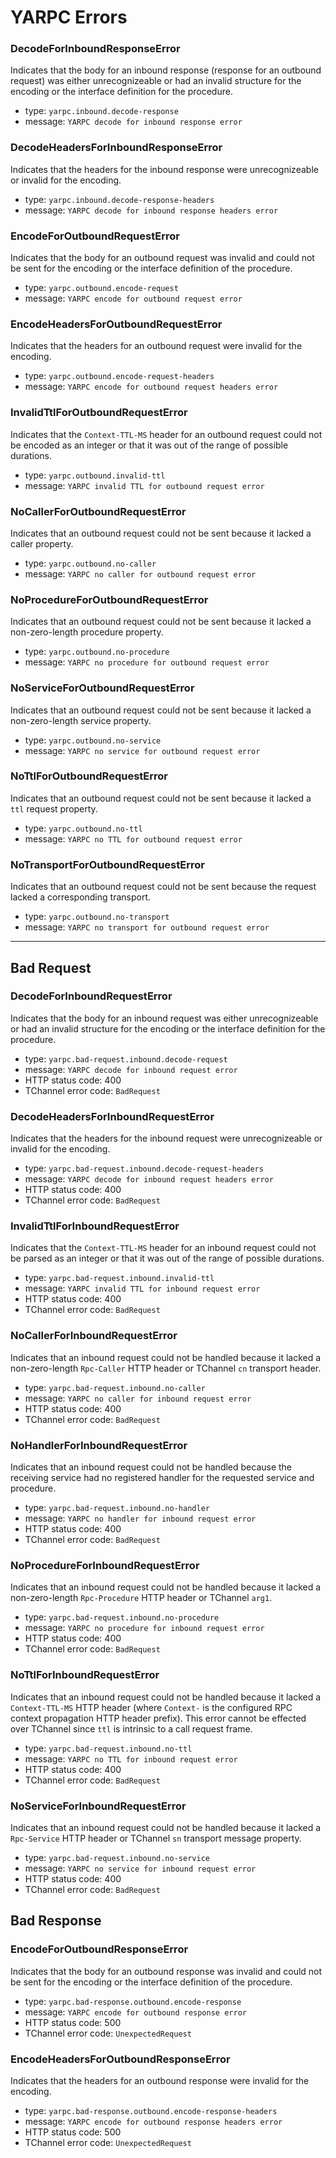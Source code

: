 
# YARPC Errors

### DecodeForInboundResponseError

Indicates that the body for an inbound response (response for an outbound
request) was either unrecognizeable or had an invalid structure for the
encoding or the interface definition for the procedure.

- type: `yarpc.inbound.decode-response`
- message: `YARPC decode for inbound response error`

### DecodeHeadersForInboundResponseError

Indicates that the headers for the inbound response were unrecognizeable or
invalid for the encoding.

- type: `yarpc.inbound.decode-response-headers`
- message: `YARPC decode for inbound response headers error`

### EncodeForOutboundRequestError

Indicates that the body for an outbound request was invalid and could not be
sent for the encoding or the interface definition of the procedure.

- type: `yarpc.outbound.encode-request`
- message: `YARPC encode for outbound request error`

### EncodeHeadersForOutboundRequestError

Indicates that the headers for an outbound request were invalid for the
encoding.

- type: `yarpc.outbound.encode-request-headers`
- message: `YARPC encode for outbound request headers error`

### InvalidTtlForOutboundRequestError

Indicates that the `Context-TTL-MS` header for an outbound request could not be
encoded as an integer or that it was out of the range of possible durations.

- type: `yarpc.outbound.invalid-ttl`
- message: `YARPC invalid TTL for outbound request error`

### NoCallerForOutboundRequestError

Indicates that an outbound request could not be sent because it lacked a caller
property.

- type: `yarpc.outbound.no-caller`
- message: `YARPC no caller for outbound request error`

### NoProcedureForOutboundRequestError

Indicates that an outbound request could not be sent because it lacked a
non-zero-length procedure property.

- type: `yarpc.outbound.no-procedure`
- message: `YARPC no procedure for outbound request error`

### NoServiceForOutboundRequestError

Indicates that an outbound request could not be sent because it lacked a
non-zero-length service property.

- type: `yarpc.outbound.no-service`
- message: `YARPC no service for outbound request error`


### NoTtlForOutboundRequestError

Indicates that an outbound request could not be sent because it lacked a
`ttl` request property.

- type: `yarpc.outbound.no-ttl`
- message: `YARPC no TTL for outbound request error`

### NoTransportForOutboundRequestError

Indicates that an outbound request could not be sent because the request lacked
a corresponding transport.

- type: `yarpc.outbound.no-transport`
- message: `YARPC no transport for outbound request error`

----

## Bad Request

### DecodeForInboundRequestError

Indicates that the body for an inbound request was either unrecognizeable or
had an invalid structure for the encoding or the interface definition for the
procedure.

- type: `yarpc.bad-request.inbound.decode-request`
- message: `YARPC decode for inbound request error`
- HTTP status code: 400
- TChannel error code: `BadRequest`

### DecodeHeadersForInboundRequestError

Indicates that the headers for the inbound request were unrecognizeable or
invalid for the encoding.

- type: `yarpc.bad-request.inbound.decode-request-headers`
- message: `YARPC decode for inbound request headers error`
- HTTP status code: 400
- TChannel error code: `BadRequest`

### InvalidTtlForInboundRequestError

Indicates that the `Context-TTL-MS` header for an inbound request could not be
parsed as an integer or that it was out of the range of possible durations.

- type: `yarpc.bad-request.inbound.invalid-ttl`
- message: `YARPC invalid TTL for inbound request error`
- HTTP status code: 400
- TChannel error code: `BadRequest`

### NoCallerForInboundRequestError

Indicates that an inbound request could not be handled because it lacked a
non-zero-length `Rpc-Caller` HTTP header or TChannel `cn` transport header.

- type: `yarpc.bad-request.inbound.no-caller`
- message: `YARPC no caller for inbound request error`
- HTTP status code: 400
- TChannel error code: `BadRequest`

### NoHandlerForInboundRequestError

Indicates that an inbound request could not be handled because the receiving
service had no registered handler for the requested service and procedure.

- type: `yarpc.bad-request.inbound.no-handler`
- message: `YARPC no handler for inbound request error`
- HTTP status code: 400
- TChannel error code: `BadRequest`

### NoProcedureForInboundRequestError

Indicates that an inbound request could not be handled because it lacked a
non-zero-length `Rpc-Procedure` HTTP header or TChannel `arg1`.

- type: `yarpc.bad-request.inbound.no-procedure`
- message: `YARPC no procedure for inbound request error`
- HTTP status code: 400
- TChannel error code: `BadRequest`

### NoTtlForInboundRequestError

Indicates that an inbound request could not be handled because it lacked
a `Context-TTL-MS` HTTP header (where `Context-` is the configured RPC context
propagation HTTP header prefix). This error cannot be effected over TChannel
since `ttl` is intrinsic to a call request frame.

- type: `yarpc.bad-request.inbound.no-ttl`
- message: `YARPC no TTL for inbound request error`
- HTTP status code: 400
- TChannel error code: `BadRequest`

### NoServiceForInboundRequestError

Indicates that an inbound request could not be handled because it lacked a
`Rpc-Service` HTTP header or TChannel `sn` transport message property.

- type: `yarpc.bad-request.inbound.no-service`
- message: `YARPC no service for inbound request error`
- HTTP status code: 400
- TChannel error code: `BadRequest`

## Bad Response

### EncodeForOutboundResponseError

Indicates that the body for an outbound response was invalid and could not be
sent for the encoding or the interface definition of the procedure.

- type: `yarpc.bad-response.outbound.encode-response`
- message: `YARPC encode for outbound response error`
- HTTP status code: 500
- TChannel error code: `UnexpectedRequest`

### EncodeHeadersForOutboundResponseError

Indicates that the headers for an outbound response were invalid for the
encoding.

- type: `yarpc.bad-response.outbound.encode-response-headers`
- message: `YARPC encode for outbound response headers error`
- HTTP status code: 500
- TChannel error code: `UnexpectedRequest`
